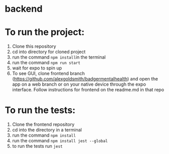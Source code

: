 # backend

# To run the project:

1. Clone this repository
6. cd into directory for cloned project
7. run the command `npm install`in the terminal
8. run the command `npm run start`
9. wait for expo to spin up
10. To see GUI, clone frontend branch (https://github.com/alexgoldsmith/badgermentalhealth) and open the app on a web branch or on your native device through the expo interface. Follow instructions for frontend on the readme.md in that repo

# To run the tests:

1. Clone the frontend repository
2. cd into the directory in a terminal
3. run the command `npm install`
4. run the command `npm install jest --global`
5. to run the tests run `jest`
